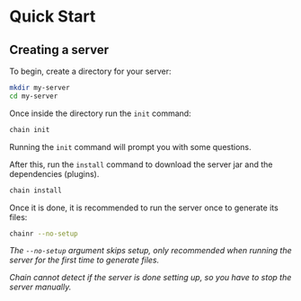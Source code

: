 # Quick Start

## Creating a server

To begin, create a directory for your server:

```bash
mkdir my-server
cd my-server
```
Once inside the directory run the `init` command:

```bash
chain init
```

Running the `init` command will prompt you with some questions.

After this, run the `install` command to download the server jar and the dependencies (plugins).

```bash
chain install
```

Once it is done, it is recommended to run the server once to generate its files:

```bash
chainr --no-setup
```

*The `--no-setup` argument skips setup, only recommended when running the server for the first time to generate files.*

*Chain cannot detect if the server is done setting up, so you have to stop the server manually.*
